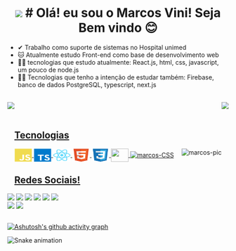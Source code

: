 
<h1 align="center">
   <img src="https://media.giphy.com/media/hvRJCLFzcasrR4ia7z/giphy.gif" width="28">
   # Olá! eu sou o Marcos Vini! Seja Bem vindo 😊 
   
</h1>
 
-  ✔  Trabalho como suporte de sistemas no Hospital unimed
- 🐱‍ Atualmente estudo Front-end como base de desenvolvimento web
- 🐱‍👤 tecnologias que estudo atualmente: React.js, html, css, javascript, um pouco de node.js
- 🐱‍🏍 Tecnologias  que tenho a intenção de estudar também: Firebase, banco de dados PostgreSQL, typescript, next.js

 <br />

<div align="center">
  <a href="https://github.com/marcoscode404">
  <img align="left" height="180em" src="https://github-readme-stats.vercel.app/api?username=marcoscode404&show_icons=true&theme=dracula&include_all_commits=true&count_private=true"/>
  <img align="right" height="180em" src="https://github-readme-stats.vercel.app/api/top-langs/?username=marcoscode404&layout=compact&langs_count=7&theme=dracula"/>
</div>
 
 <br />

  
<!-- imagens das linguagens  -->
 <div style="display: inline_block"><br>
  <h2>Tecnologias</h2>
  <img align="center" alt="marcos-js" height="30" width="40" src="https://raw.githubusercontent.com/devicons/devicon/master/icons/javascript/javascript-plain.svg">
  <img align="center" alt="marcos-Ts" height="30" width="40" src="https://raw.githubusercontent.com/devicons/devicon/master/icons/typescript/typescript-plain.svg">
  <img align="center" alt="marcos-React" height="30" width="40" src="https://raw.githubusercontent.com/devicons/devicon/master/icons/react/react-original.svg">
  <img align="center" alt="marcos-HTML" height="30" width="40" src="https://raw.githubusercontent.com/devicons/devicon/master/icons/html5/html5-original.svg">
  <img align="center" alt="marcos-CSS" height="30" width="40" src="https://raw.githubusercontent.com/devicons/devicon/master/icons/css3/css3-original.svg">
  <img src="https://cdn.jsdelivr.net/gh/devicons/devicon/icons/bootstrap/bootstrap-plain-wordmark.svg" height="30" width="40" align="center" />
  <img align="center" alt="marcos-CSS" height="30" width="40" src="https://img.shields.io/badge/git-%23F05033.svg?style=for-the-badge&logo=git&logoColor=white">                   
  
  
  <img align="right" alt="marcos-pic" height="50" style="border-radius:50;" src="https://media.giphy.com/media/J1WyRIJrTeKs6R6VHL/giphy.gif">
</div>
<!--  / -->
  
  
<!-- redes sociais   -->
  <div>
   <h2>Redes Sociais!</h2>
    <a href="#" target="_blank"><img src="https://img.shields.io/badge/YouTube-FF0000?style=for-the-badge&logo=youtube&logoColor=white" target="_blank"></a>
  <a href="https://instagram.com/marcosviniicode" target="_blank"><img src="https://img.shields.io/badge/-Instagram-%23E4405F?style=for-the-badge&logo=instagram&logoColor=white" target="_blank"></a>
 	<a href="#" target="_blank"><img src="https://img.shields.io/badge/Twitch-9146FF?style=for-the-badge&logo=twitch&logoColor=white" target="_blank"></a>
 <a href="https://discord.com/channels/@me" target="_blank"><img src="https://img.shields.io/badge/Discord-7289DA?style=for-the-badge&logo=discord&logoColor=white" target="_blank"></a> 
  <a href = "https://marcosviniciuspgerogov253@gmail.com"><img src="https://img.shields.io/badge/-Gmail-%23333?style=for-the-badge&logo=gmail&logoColor=white" target="_blank"></a>
  <a href="linkedin.com/in/marcos-vinicius-984903181" target="_blank"><img src="https://img.shields.io/badge/-LinkedIn-%230077B5?style=for-the-badge&logo=linkedin&logoColor=white" target="_blank"></a> 
   <a href="https://www.facebook.com/Marcos.Code1999/" target="_blank"><img src"https://img.shields.io/badge/Facebook-1877F2?style=for-the-badge&logo=facebook&logoColor=white" target="_blank"></a>
  </div>
 
  <div>
    <a href="#" target="_blank"><img src="https://img.shields.io/badge/Messenger-00B2FF?style=for-the-badge&logo=messenger&logoColor=white" target="_blank"></a>
    <a href="#" target="_blank"><img src="https://img.shields.io/badge/Facebook-%231877F2.svg?style=for-the-badge&logo=Facebook&logoColor=white"   target="_blank"></a>

  </div>
<!-- /  -->
  
 
 ##
 [![Ashutosh's github activity graph](https://activity-graph.herokuapp.com/graph?username=marcoscode404&theme=dracula)](https://github.com/ashutosh00710/github-readme-activity-graph&theme=dracula)
 
<!--  cobrinha  -->
  ![Snake animation](https://github.com/marcoscode404/marcoscode404/blob/output/github-contribution-grid-snake.svg)
  
